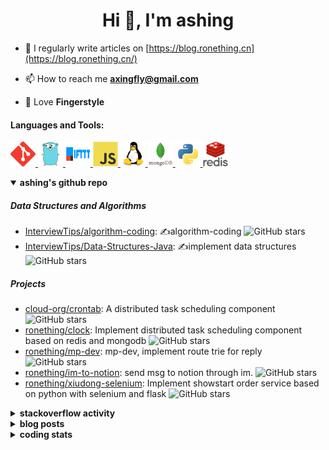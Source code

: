 <h1 align="center">Hi 👋, I'm ashing</h1>

- 📝 I regularly write articles on [https://blog.ronething.cn](https://blog.ronething.cn/)

- 📫 How to reach me **axingfly@gmail.com**

- 🎸 Love **Fingerstyle**

<h4 align="left">Languages and Tools:</h4>
<p align="left"> <a href="https://git-scm.com/" target="_blank" rel="noreferrer"> <img src="./icons/git-scm-icon.svg" alt="git" width="40" height="40"/> </a> <a href="https://golang.org" target="_blank" rel="noreferrer"> <img src="./icons/go-original.svg" alt="go" width="40" height="40"/> </a> <a href="https://ifttt.com/" target="_blank" rel="noreferrer"> <img src="./icons/ifttt-ar21.svg" alt="ifttt" width="40" height="40"/> </a> <a href="https://developer.mozilla.org/en-US/docs/Web/JavaScript" target="_blank" rel="noreferrer"> <img src="./icons/javascript-original.svg" alt="javascript" width="40" height="40"/> </a> <a href="https://www.linux.org/" target="_blank" rel="noreferrer"> <img src="./icons/linux-original.svg" alt="linux" width="40" height="40"/> </a> <a href="https://www.mongodb.com/" target="_blank" rel="noreferrer"> <img src="./icons/mongodb-original-wordmark.svg" alt="mongodb" width="40" height="40"/> </a> <a href="https://www.python.org" target="_blank" rel="noreferrer"> <img src="./icons/python-original.svg" alt="python" width="40" height="40"/> </a> <a href="https://redis.io" target="_blank" rel="noreferrer"> <img src="./icons/redis-original-wordmark.svg" alt="redis" width="40" height="40"/> </a>

<details open>
  <summary><b>ashing's github repo</b></summary>

##### Data Structures and Algorithms

- [InterviewTips/algorithm-coding](https://github.com/InterviewTips/algorithm-coding): ✍️algorithm-coding  ![GitHub stars](https://img.shields.io/github/stars/InterviewTips/algorithm-coding?style=flat-square)
- [InterviewTips/Data-Structures-Java](https://github.com/InterviewTips/Data-Structures-Java): ✍️implement data structures ![GitHub stars](https://img.shields.io/github/stars/InterviewTips/Data-Structures-Java?style=flat-square)

##### Projects

- [cloud-org/crontab](https://github.com/cloud-org/crontab): A distributed task scheduling component ![GitHub stars](https://img.shields.io/github/stars/cloud-org/crontab?style=flat-square)
- [ronething/clock](https://github.com/ronething/clock): Implement distributed task scheduling component based on redis and mongodb ![GitHub stars](https://img.shields.io/github/stars/ronething/clock?style=flat-square)
- [ronething/mp-dev](https://github.com/ronething/mp-dev): mp-dev, implement route trie for reply ![GitHub stars](https://img.shields.io/github/stars/ronething/mp-dev?style=flat-square)
- [ronething/im-to-notion](https://github.com/ronething/im-to-notion): send msg to notion through im. ![GitHub stars](https://img.shields.io/github/stars/ronething/im-to-notion?style=flat-square)
- [ronething/xiudong-selenium](https://github.com/ronething/xiudong-selenium): Implement showstart order service based on python with selenium and flask ![GitHub stars](https://img.shields.io/github/stars/ronething/xiudong-selenium?style=flat-square)

</details>

<details>
  <summary><b>stackoverflow activity</b></summary>
  <br/>

<!-- STACKOVERFLOW:START -->
- [Answer by ashing for Golang Logrus Enable Opentelemetry Trace ID and Span ID in all Application Logs](https://stackoverflow.com/questions/72812236/golang-logrus-enable-opentelemetry-trace-id-and-span-id-in-all-application-logs/72839497#72839497)
- [Answer by ashing for Docker: Go server does not respond](https://stackoverflow.com/questions/72783444/docker-go-server-does-not-respond/72783904#72783904)
- [Answer by ashing for Why does an array field in a Go struct default to null when inserted into mongoDB database?](https://stackoverflow.com/questions/72724175/why-does-an-array-field-in-a-go-struct-default-to-null-when-inserted-into-mongod/72781724#72781724)
- [Answer by ashing for Mongodb how to search by regex OR on many fields?](https://stackoverflow.com/questions/72780053/mongodb-how-to-search-by-regex-or-on-many-fields/72780187#72780187)
- [Answer by ashing for How to create a dictionary out of weird list format?](https://stackoverflow.com/questions/72779914/how-to-create-a-dictionary-out-of-weird-list-format/72779993#72779993)
<!-- STACKOVERFLOW:END -->
</details>

<details>
  <summary><b>blog posts</b></summary>
  <br/>

<!-- BLOG-POST-LIST:START -->
 - [Xiudong-Go Release](https://blog.ronething.cn/20230227-xiudong-go.html) - 2023-02-27T18:22:20Z
 - [GitHub Star Migration](https://blog.ronething.cn/20230223-star-migration.html) - 2023-02-23T20:29:22Z
 - [Build Apache APISIX From Source On M2 Pro](https://blog.ronething.cn/20230212-build-apisix-on-m2-pro.html) - 2023-02-12T15:50:19Z
 - [zhengzaitv-go release](https://blog.ronething.cn/20220629-zhengzaitv-go.html) - 2022-06-29T09:59:23Z
 - [go-zero gin jaeger trace](https://blog.ronething.cn/20220628-go-zero-trace-gin.html) - 2022-06-28T09:59:23Z<!-- BLOG-POST-LIST:END -->

</details>

  
<details>
  <summary><b>coding stats</b></summary>
  <br/>

<!--START_SECTION:waka-->
**🐱 My GitHub Data** 

> 🏆 1,416 Contributions in the Year 2024
 > 
> 📦 769.1 kB Used in GitHub's Storage 
 > 
> 📜 70 Public Repositories 
 > 
**I'm a Night 🦉** 

```text
🌞 Morning    37 commits     ███░░░░░░░░░░░░░░░░░░░░░░   13.5% 
🌆 Daytime    93 commits     ████████░░░░░░░░░░░░░░░░░   33.94% 
🌃 Evening    101 commits    █████████░░░░░░░░░░░░░░░░   36.86% 
🌙 Night      43 commits     ████░░░░░░░░░░░░░░░░░░░░░   15.69%
```
📅 **I'm Most Productive on Saturday** 

```text
Monday       24 commits     ██░░░░░░░░░░░░░░░░░░░░░░░   8.76% 
Tuesday      24 commits     ██░░░░░░░░░░░░░░░░░░░░░░░   8.76% 
Wednesday    33 commits     ███░░░░░░░░░░░░░░░░░░░░░░   12.04% 
Thursday     39 commits     ███░░░░░░░░░░░░░░░░░░░░░░   14.23% 
Friday       43 commits     ████░░░░░░░░░░░░░░░░░░░░░   15.69% 
Saturday     62 commits     █████░░░░░░░░░░░░░░░░░░░░   22.63% 
Sunday       49 commits     ████░░░░░░░░░░░░░░░░░░░░░   17.88%
```


📊 **This Week I Spent My Time On** 

```text
⌚︎ Time Zone: Asia/Shanghai

💬 Programming Languages: 
Go                       13 hrs 18 mins      ████████████████░░░░░░░░░   63.9% 
YAML                     1 hr 44 mins        ██░░░░░░░░░░░░░░░░░░░░░░░   8.37% 
TypeScript               1 hr 17 mins        █░░░░░░░░░░░░░░░░░░░░░░░░   6.24% 
Other                    1 hr 11 mins        █░░░░░░░░░░░░░░░░░░░░░░░░   5.74% 
Lua                      1 hr 7 mins         █░░░░░░░░░░░░░░░░░░░░░░░░   5.41%

🔥 Editors: 
Cursor                   12 hrs 15 mins      ██████████████░░░░░░░░░░░   58.86% 
IntelliJ IDEA            6 hrs 24 mins       ███████░░░░░░░░░░░░░░░░░░   30.76% 
Neovim                   2 hrs 9 mins        ██░░░░░░░░░░░░░░░░░░░░░░░   10.38%

💻 Operating System: 
Mac                      20 hrs 49 mins      █████████████████████████   100.0%
```

**I Mostly Code in Go** 

```text
Go                       37 repos            ███████████░░░░░░░░░░░░░░   43.53% 
Python                   15 repos            ████░░░░░░░░░░░░░░░░░░░░░   17.65% 
JavaScript               9 repos             ██░░░░░░░░░░░░░░░░░░░░░░░   10.59% 
Rust                     4 repos             █░░░░░░░░░░░░░░░░░░░░░░░░   4.71% 
Shell                    3 repos             █░░░░░░░░░░░░░░░░░░░░░░░░   3.53%
```



 Last Updated on 22/09/2024 10:07:43 UTC+08:00
<!--END_SECTION:waka-->

</details>
